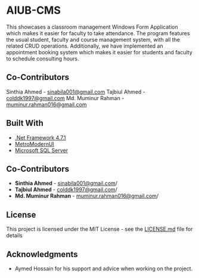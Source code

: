 # AIUB-CMS

This showcases a classroom management Windows Form Application which makes it easier for faculty to take attendance. The program features the usual student, faculty and course management system, with all the related CRUD operations. Additionally, we have implemented an appointment booking system which makes it easier for students and faculty to schedule consulting hours.

Co-Contributors
---------------
Sinthia Ahmed - sinabila001@gmail.com
Tajbiul Ahmed - colddk1997@gmail.com
Md. Muminur Rahman - muminur.rahman016@gmail.com

## Built With

* [.Net Framework 4.7.1](https://docs.microsoft.com/en-us/dotnet/)
* [MetroModernUI](https://www.nuget.org/packages/MetroModernUI/)
* [Microsoft SQL Server](https://www.microsoft.com/en-us/sql-server/sql-server-editions-express)


## Co-Contributors

* **Sinthia Ahmed** - sinabila001@gmail.com/
* **Tajbiul Ahmed** - colddk1997@gmail.com/
* **Md. Muminur Rahman** - muminur.rahman016@gmail.com/

## License

This project is licensed under the MIT License - see the [LICENSE.md](LICENSE.md) file for details

## Acknowledgments

* Aymed Hossain for his support and advice when working on the project.

